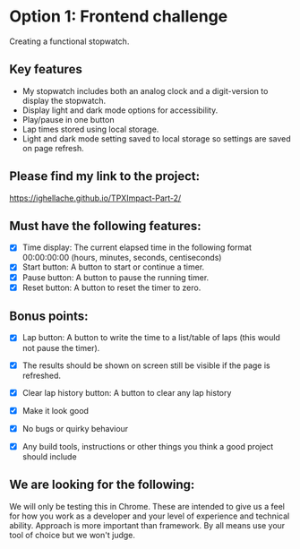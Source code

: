 # Option 1: Frontend challenge

Creating a functional stopwatch.

## Key features
- My stopwatch includes both an analog clock and a digit-version to display the stopwatch. 
- Display light and dark mode options for accessibility.
- Play/pause in one button
- Lap times stored using local storage.
- Light and dark mode setting saved to local storage so settings are saved on page refresh.

## Please find my link to the project:
https://ighellache.github.io/TPXImpact-Part-2/

## Must have the following features:
- [x] Time display: The current elapsed time in the following format 00:00:00:00 (hours, minutes, seconds, centiseconds) 
- [x] Start button: A button to start or continue a timer.
- [x] Pause button: A button to pause the running timer. 
- [x] Reset button: A button to reset the timer to zero.

## Bonus points:

- [x] Lap button: A button to write the time to a list/table of laps (this would not pause the timer). 

- [x] The results should be shown on screen still be visible if the page is refreshed.

- [x] Clear lap history button: A button to clear any lap history

- [x] Make it look good

- [x] No bugs or quirky behaviour

- [x] Any build tools, instructions or other things you think a good project should include

## We are looking for the following:

We will only be testing this in Chrome.
These are intended to give us a feel for how you work as a developer and your level of experience and technical ability.
Approach is more important than framework. By all means use your tool of choice but we won't judge.
